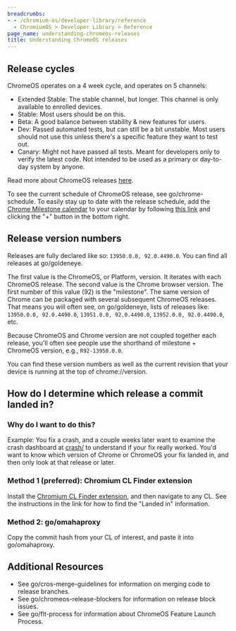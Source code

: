 ```yaml
---
breadcrumbs:
- - /chromium-os/developer-library/reference
  - ChromiumOS > Developer Library > Reference
page_name: understanding-chromeos-releases
title: Understanding ChromeOS releases
---
```


## Release cycles

ChromeOS operates on a 4 week cycle, and operates on 5 channels:

- Extended Stable: The stable channel, but longer. This channel is only
available to enrolled devices.
- Stable: Most users should be on this.
- Beta: A good balance between stability & new features for users.
- Dev: Passed automated tests, but can still be a bit unstable. Most users
should not use this unless there's a specific feature they want to test out.
- Canary: Might not have passed all tests. Meant for developers only to verify
the latest code. Not intended to be used as a primary or day-to-day system by
anyone.

Read more about ChromeOS releases
[here](https://www.chromium.org/chromium-os/developer-library/reference/release/releases/).

To see the current schedule of ChromeOS release, see go/chrome-schedule.
To easily stay up to date with the release schedule, add the
[Chrome Milestone calendar](https://calendar.google.com/calendar/u/0/embed?src=google.com_c1f795f7cg83sv2qu15c4v1kfk%40group.calendar.google.com)
to your calendar by following
[this link](https://calendar.google.com/calendar/u/0/embed?src=google.com_c1f795f7cg83sv2qu15c4v1kfk%40group.calendar.google.com)
and clicking the "+" button in the bottom right.

## Release version numbers

Releases are fully declared like so: `13950.0.0, 92.0.4490.0`. You can find all
releases at go/goldeneye.

The first value is the ChromeOS, or Platform, version. It iterates with each
ChromeOS release. The second value is the Chrome browser version. The first
number of this value (92) is the "milestone". The same version of Chrome can be
packaged with several subsequent ChromeOS releases. That means you will often
see, on go/goldeneye, lists of releases like: `13950.0.0, 92.0.4490.0`,
`13951.0.0, 92.0.4490.0`, `13952.0.0, 92.0.4490.0`, etc.

Because ChromeOS and Chrome version are not coupled together each release,
you'll often see people use the shorthand of milestone + ChromeOS version,
e.g., `R92-13950.0.0`.

You can find these version numbers as well as the current revision that your
device is running at the top of chrome://version.

## How do I determine which release a commit landed in?

### Why do I want to do this?

Example: You fix a crash, and a couple weeks later want to examine the crash
dashboard at [crash/](https://crash.corp.google.com/) to understand if your fix
really worked. You'd want to know which version of Chrome or ChromeOS your fix
landed in, and then only look at that release or later.

### Method 1 (preferred): Chromium CL Finder extension

Install the
[Chromium CL Finder extension](https://chrome.google.com/webstore/detail/chromium-cl-finder/egncfhncpaakcfegigpnijpdlffhljcc),
and then navigate to any CL. See the instructions in the link for how to find
the "Landed in" information.

### Method 2: go/omahaproxy

Copy the commit hash from your CL of interest, and paste it into go/omahaproxy.

## Additional Resources

- See go/cros-merge-guidelines for information on merging code to release
branches.
- See go/chromeos-release-blockers for information on release block issues.
- See go/flt-process for information about ChromeOS Feature Launch Process.